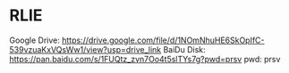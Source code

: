 # RLIE
Google Drive: https://drive.google.com/file/d/1NOmNhuHE6SkOpIfC-539vzuaKxVQsWw1/view?usp=drive_link 
BaiDu Disk: https://pan.baidu.com/s/1FUQtz_zvn7Oo4t5slTYs7g?pwd=prsv pwd: prsv

